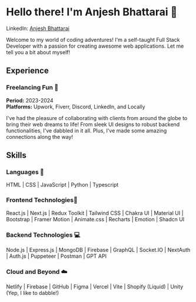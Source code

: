 # Hello there! I'm Anjesh Bhattarai 🌟

LinkedIn: [Anjesh Bhattarai](http://www.linkedin.com/in/anjesh-bhattarai)  

Welcome to my world of coding adventures! I'm a self-taught Full Stack Developer with a passion for creating awesome web applications. Let me tell you a bit about myself!

## Experience

### Freelancing Fun 🎉
**Period:** 2023-2024  
**Platforms:** Upwork, Fiverr, Discord, LinkedIn, and Locally

I've had the pleasure of collaborating with clients from around the globe to bring their web dreams to life! From sleek UI designs to robust backend functionalities, I've dabbled in it all. Plus, I've made some amazing connections along the way!

## Skills

### Languages 🚀
HTML | CSS | JavaScript | Python | Typescript

### Frontend Technologies🎨
React.js | Next.js | Redux Toolkit | Tailwind CSS | Chakra UI | Material UI | Bootstrap | Framer Motion | Animate.css | Recharts | Emotion | Shadcn UI

### Backend Technologies 💻
Node.js | Express.js | MongoDB | Firebase | GraphQL | Socket.IO | NextAuth | Auth.js | Puppeteer | Postman | GPT API 

### Cloud and Beyond ☁️
Netlify | Firebase | GitHub | Figma | Vercel | Vite | Shopify (Liquid) | Unity (Yep, I like to dabble!)

